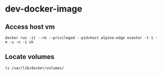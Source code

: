 # dev-docker-image

## Access host vm

```
docker run -it --rm --privileged --pid=host alpine:edge nsenter -t 1 -m -u -n -i sh
```

## Locate volumes

```
ls /var/lib/docker/volumes/
```